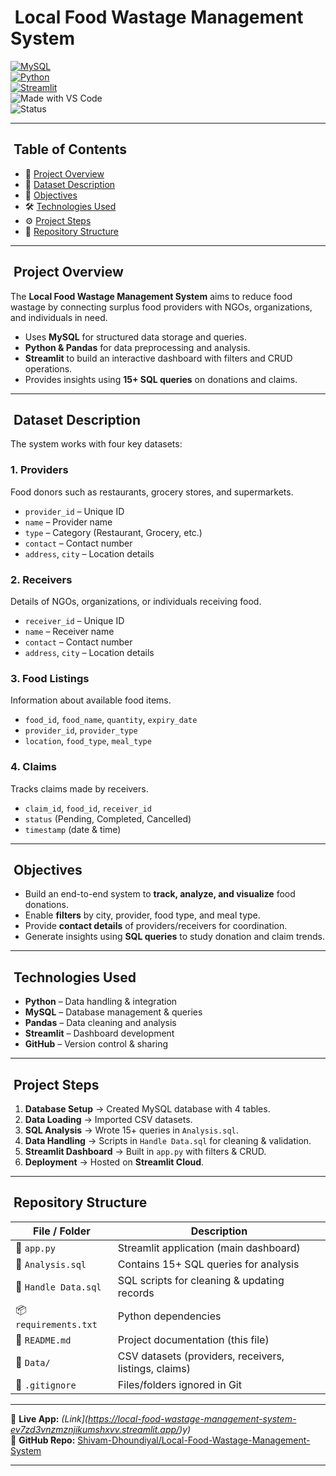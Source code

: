 # ​ Local Food Wastage Management System  

[![MySQL](https://img.shields.io/badge/MySQL-Database-orange?logo=mysql)](https://www.mysql.com/)  
[![Python](https://img.shields.io/badge/Python-3.11-blue?logo=python)](https://www.python.org/)  
[![Streamlit](https://img.shields.io/badge/Streamlit-App-red?logo=streamlit)](https://streamlit.io/)  
![Made with VS Code](https://img.shields.io/badge/Made%20with-VS%20Code-blue?logo=visualstudiocode)  
![Status](https://img.shields.io/badge/Status-Completed-brightgreen)  

---

## ​ Table of Contents

- 📌 [Project Overview](#-project-overview)  
- 📂 [Dataset Description](#-dataset-description)  
- 🎯 [Objectives](#-objectives)  
- 🛠 [Technologies Used](#-technologies-used)  
- ⚙️ [Project Steps](#-project-steps)  
- 📁 [Repository Structure](#-repository-structure)  

---

## ​ Project Overview

The **Local Food Wastage Management System** aims to reduce food wastage by connecting surplus food providers with NGOs, organizations, and individuals in need.

- Uses **MySQL** for structured data storage and queries.  
- **Python & Pandas** for data preprocessing and analysis.  
- **Streamlit** to build an interactive dashboard with filters and CRUD operations.  
- Provides insights using **15+ SQL queries** on donations and claims.  

---

## ​ Dataset Description

The system works with four key datasets:

### **1. Providers**  
Food donors such as restaurants, grocery stores, and supermarkets.  
- `provider_id` – Unique ID  
- `name` – Provider name  
- `type` – Category (Restaurant, Grocery, etc.)  
- `contact` – Contact number  
- `address`, `city` – Location details  

### **2. Receivers**  
Details of NGOs, organizations, or individuals receiving food.  
- `receiver_id` – Unique ID  
- `name` – Receiver name  
- `contact` – Contact number  
- `address`, `city` – Location details  

### **3. Food Listings**  
Information about available food items.  
- `food_id`, `food_name`, `quantity`, `expiry_date`  
- `provider_id`, `provider_type`  
- `location`, `food_type`, `meal_type`  

### **4. Claims**  
Tracks claims made by receivers.  
- `claim_id`, `food_id`, `receiver_id`  
- `status` (Pending, Completed, Cancelled)  
- `timestamp` (date & time)  

---

## ​ Objectives

- Build an end-to-end system to **track, analyze, and visualize** food donations.  
- Enable **filters** by city, provider, food type, and meal type.  
- Provide **contact details** of providers/receivers for coordination.  
- Generate insights using **SQL queries** to study donation and claim trends.  

---

## ​ Technologies Used

- **Python** – Data handling & integration  
- **MySQL** – Database management & queries  
- **Pandas** – Data cleaning and analysis  
- **Streamlit** – Dashboard development  
- **GitHub** – Version control & sharing  

---

## ​​ Project Steps

1. **Database Setup** → Created MySQL database with 4 tables.  
2. **Data Loading** → Imported CSV datasets.  
3. **SQL Analysis** → Wrote 15+ queries in `Analysis.sql`.  
4. **Data Handling** → Scripts in `Handle Data.sql` for cleaning & validation.  
5. **Streamlit Dashboard** → Built in `app.py` with filters & CRUD.  
6. **Deployment** → Hosted on **Streamlit Cloud**.  

---

## ​ Repository Structure

| File / Folder        | Description                                              |
|----------------------|----------------------------------------------------------|
| 📄 `app.py`          | Streamlit application (main dashboard)                   |
| 📄 `Analysis.sql`    | Contains 15+ SQL queries for analysis                    |
| 📄 `Handle Data.sql` | SQL scripts for cleaning & updating records              |
| 📦 `requirements.txt`| Python dependencies                                     |
| 📝 `README.md`       | Project documentation (this file)                        |
| 📂 `Data/`           | CSV datasets (providers, receivers, listings, claims)    |
| 🚫 `.gitignore`      | Files/folders ignored in Git                            |

---

🔗 **Live App:** *(Link](https://local-food-wastage-management-system-ev7zd3vnzmznjikumshxvv.streamlit.app/)y)*  
📂 **GitHub Repo:** [Shivam-Dhoundiyal/Local-Food-Wastage-Management-System](https://github.com/Shivam-Dhoundiyal/Local-Food-Wastage-Management-System)

---

